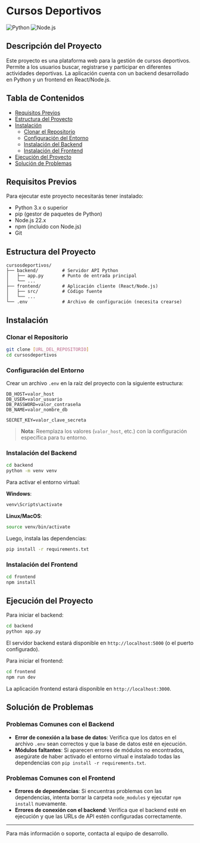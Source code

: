 # Cursos Deportivos

![Python](https://img.shields.io/badge/python-3.x-blue.svg)
![Node.js](https://img.shields.io/badge/node-22.x-green.svg)

## Descripción del Proyecto

Este proyecto es una plataforma web para la gestión de cursos deportivos. Permite a los usuarios buscar, registrarse y participar en diferentes actividades deportivas. La aplicación cuenta con un backend desarrollado en Python y un frontend en React/Node.js.

## Tabla de Contenidos

- [Requisitos Previos](#requisitos-previos)
- [Estructura del Proyecto](#estructura-del-proyecto)
- [Instalación](#instalación)
  - [Clonar el Repositorio](#clonar-el-repositorio)
  - [Configuración del Entorno](#configuración-del-entorno)
  - [Instalación del Backend](#instalación-del-backend)
  - [Instalación del Frontend](#instalación-del-frontend)
- [Ejecución del Proyecto](#ejecución-del-proyecto)
- [Solución de Problemas](#solución-de-problemas)

## Requisitos Previos

Para ejecutar este proyecto necesitarás tener instalado:

- Python 3.x o superior
- pip (gestor de paquetes de Python)
- Node.js 22.x
- npm (incluido con Node.js)
- Git

## Estructura del Proyecto

```
cursosdeportivos/
├── backend/         # Servidor API Python
│   ├── app.py       # Punto de entrada principal
│   └── ...
├── frontend/        # Aplicación cliente (React/Node.js)
│   ├── src/         # Código fuente
│   └── ...
└── .env             # Archivo de configuración (necesita crearse)
```

## Instalación

### Clonar el Repositorio

```bash
git clone [URL_DEL_REPOSITORIO]
cd cursosdeportivos
```

### Configuración del Entorno

Crear un archivo `.env` en la raíz del proyecto con la siguiente estructura:

```
DB_HOST=valor_host
DB_USER=valor_usuario
DB_PASSWORD=valor_contraseña
DB_NAME=valor_nombre_db

SECRET_KEY=valor_clave_secreta
```

> **Nota**: Reemplaza los valores (`valor_host`, etc.) con la configuración específica para tu entorno.

### Instalación del Backend

```bash
cd backend
python -m venv venv
```

Para activar el entorno virtual:

**Windows**:
```bash
venv\Scripts\activate
```

**Linux/MacOS**:
```bash
source venv/bin/activate
```

Luego, instala las dependencias:
```bash
pip install -r requirements.txt
```

### Instalación del Frontend

```bash
cd frontend
npm install
```

## Ejecución del Proyecto

Para iniciar el backend:

```bash
cd backend
python app.py
```

El servidor backend estará disponible en `http://localhost:5000` (o el puerto configurado).

Para iniciar el frontend:

```bash
cd frontend
npm run dev
```

La aplicación frontend estará disponible en `http://localhost:3000`.

## Solución de Problemas

### Problemas Comunes con el Backend

- **Error de conexión a la base de datos**: Verifica que los datos en el archivo `.env` sean correctos y que la base de datos esté en ejecución.
- **Módulos faltantes**: Si aparecen errores de módulos no encontrados, asegúrate de haber activado el entorno virtual e instalado todas las dependencias con `pip install -r requirements.txt`.

### Problemas Comunes con el Frontend

- **Errores de dependencias**: Si encuentras problemas con las dependencias, intenta borrar la carpeta `node_modules` y ejecutar `npm install` nuevamente.
- **Errores de conexión con el backend**: Verifica que el backend esté en ejecución y que las URLs de API estén configuradas correctamente.

---

Para más información o soporte, contacta al equipo de desarrollo.
